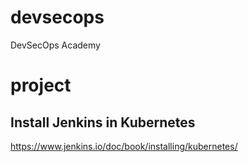# devsecops
DevSecOps Academy

# project

## Install Jenkins in Kubernetes
https://www.jenkins.io/doc/book/installing/kubernetes/


